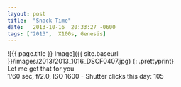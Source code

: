 ```yaml
---
layout: post
title:  "Snack Time"
date:   2013-10-16  20:33:27 -0600
tags: ["2013",  X100s, Genesis]
---
```

![{{ page.title }} Image]({{ site.baseurl }}/images/2013/2013_1016_DSCF0407.jpg)
{: .prettyprint}  
Let me get that for you  
1/60 sec, f/2.0, ISO 1600 - Shutter clicks this day: 105